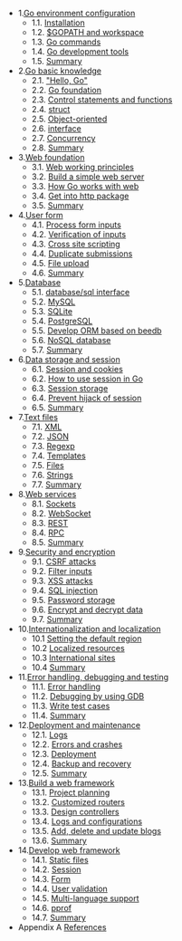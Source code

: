 - 1.[Go environment configuration](myBrain/ЯП%20и%20не%20только/go.md/en/01.0.md)
	- 1.1. [Installation](myBrain/ЯП%20и%20не%20только/go.md/en/01.1.md)
	- 1.2. [$GOPATH and workspace](myBrain/ЯП%20и%20не%20только/go.md/en/01.2.md)
	- 1.3. [Go commands](myBrain/ЯП%20и%20не%20только/go.md/en/01.3.md)
	- 1.4. [Go development tools](myBrain/ЯП%20и%20не%20только/go.md/en/01.4.md)
	- 1.5. [Summary](myBrain/ЯП%20и%20не%20только/go.md/en/01.5.md)
- 2.[Go basic knowledge](myBrain/ЯП%20и%20не%20только/go.md/en/02.0.md)
	- 2.1. ["Hello, Go"](myBrain/ЯП%20и%20не%20только/go.md/en/02.1.md)
	- 2.2. [Go foundation](myBrain/ЯП%20и%20не%20только/go.md/en/02.2.md)
	- 2.3. [Control statements and functions](myBrain/ЯП%20и%20не%20только/go.md/en/02.3.md)
	- 2.4. [struct](myBrain/ЯП%20и%20не%20только/go.md/en/02.4.md)
	- 2.5. [Object-oriented](myBrain/ЯП%20и%20не%20только/go.md/en/02.5.md)
	- 2.6. [interface](myBrain/ЯП%20и%20не%20только/go.md/en/02.6.md)
	- 2.7. [Concurrency](myBrain/ЯП%20и%20не%20только/go.md/en/02.7.md)
	- 2.8. [Summary](myBrain/ЯП%20и%20не%20только/go.md/en/02.8.md)
- 3.[Web foundation](myBrain/ЯП%20и%20не%20только/go.md/en/03.0.md)
	- 3.1. [Web working principles](myBrain/ЯП%20и%20не%20только/go.md/en/03.1.md)
	- 3.2. [Build a simple web server](myBrain/ЯП%20и%20не%20только/go.md/en/03.2.md)
	- 3.3. [How Go works with web](myBrain/ЯП%20и%20не%20только/go.md/en/03.3.md)
	- 3.4. [Get into http package](myBrain/ЯП%20и%20не%20только/go.md/en/03.4.md)
	- 3.5. [Summary](myBrain/ЯП%20и%20не%20только/go.md/en/03.5.md)
- 4.[User form](myBrain/ЯП%20и%20не%20только/go.md/en/04.0.md)
	- 4.1. [Process form inputs](myBrain/ЯП%20и%20не%20только/go.md/en/04.1.md)
	- 4.2. [Verification of inputs](myBrain/ЯП%20и%20не%20только/go.md/en/04.2.md)
	- 4.3. [Cross site scripting](myBrain/ЯП%20и%20не%20только/go.md/en/04.3.md)
	- 4.4. [Duplicate submissions](myBrain/ЯП%20и%20не%20только/go.md/en/04.4.md)
	- 4.5. [File upload](myBrain/ЯП%20и%20не%20только/go.md/en/04.5.md)
	- 4.6. [Summary](myBrain/ЯП%20и%20не%20только/go.md/en/04.6.md)
- 5.[Database](myBrain/ЯП%20и%20не%20только/go.md/en/05.0.md)
	- 5.1. [database/sql interface](myBrain/ЯП%20и%20не%20только/go.md/en/05.1.md)
	- 5.2. [MySQL](myBrain/ЯП%20и%20не%20только/go.md/en/05.2.md)
	- 5.3. [SQLite](myBrain/ЯП%20и%20не%20только/go.md/en/05.3.md)
	- 5.4. [PostgreSQL](myBrain/ЯП%20и%20не%20только/go.md/en/05.4.md)
	- 5.5. [Develop ORM based on beedb](05.5.md)
	- 5.6. [NoSQL database](05.6.md)
	- 5.7. [Summary](05.7.md)
- 6.[Data storage and session](myBrain/ЯП%20и%20не%20только/go.md/en/06.0.md)
	- 6.1. [Session and cookies](06.1.md)
	- 6.2. [How to use session in Go](06.2.md)
	- 6.3. [Session storage](06.3.md)
	- 6.4. [Prevent hijack of session](06.4.md)
	- 6.5. [Summary](06.5.md)
- 7.[Text files](07.0.md)
	- 7.1. [XML](07.1.md)
	- 7.2. [JSON](07.2.md)
	- 7.3. [Regexp](07.3.md)
	- 7.4. [Templates](07.4.md)
	- 7.5. [Files](07.5.md)
	- 7.6. [Strings](07.6.md)
	- 7.7. [Summary](07.7.md)
- 8.[Web services](08.0.md)
	- 8.1. [Sockets](08.1.md)
	- 8.2. [WebSocket](08.2.md)
	- 8.3. [REST](08.3.md)
	- 8.4. [RPC](08.4.md)
	- 8.5. [Summary](08.5.md)
- 9.[Security and encryption](09.0.md)
	- 9.1. [CSRF attacks](09.1.md)
	- 9.2. [Filter inputs](09.2.md)
	- 9.3. [XSS attacks](09.3.md)
	- 9.4. [SQL injection](09.4.md)
	- 9.5. [Password storage](09.5.md)
	- 9.6. [Encrypt and decrypt data](09.6.md)
	- 9.7. [Summary](09.7.md)
- 10.[Internationalization and localization](10.0.md)
	- 10.1 [Setting the default region](10.1.md)
	- 10.2 [Localized resources](10.2.md)
	- 10.3 [International sites](10.3.md)
	- 10.4 [Summary](10.4.md)
- 11.[Error handling, debugging and testing](11.0.md)
	- 11.1. [Error handling](11.1.md)
	- 11.2. [Debugging by using GDB](11.2.md)
	- 11.3. [Write test cases](11.3.md)
	- 11.4. [Summary](11.4.md)
- 12.[Deployment and maintenance](12.0.md)
	- 12.1. [Logs](12.1.md)
	- 12.2. [Errors and crashes](12.2.md)
	- 12.3. [Deployment](12.3.md)
	- 12.4. [Backup and recovery](12.4.md)
	- 12.5. [Summary](12.5.md)
- 13.[Build a web framework](13.0.md)
	- 13.1. [Project planning](13.1.md)
	- 13.2. [Customized routers](13.2.md)
	- 13.3. [Design controllers](13.3.md)
	- 13.4. [Logs and configurations](13.4.md)
	- 13.5. [Add, delete and update blogs](13.5.md)
	- 13.6. [Summary](13.6.md)
- 14.[Develop web framework](14.0.md)
	- 14.1. [Static files](14.1.md)
	- 14.2. [Session](14.2.md)
	- 14.3. [Form](14.3.md)
	- 14.4. [User validation](14.4.md)
	- 14.5. [Multi-language support](14.5.md)
	- 14.6. [pprof](14.6.md)
	- 14.7. [Summary](14.7.md)
- Appendix A [References](ref.md)
